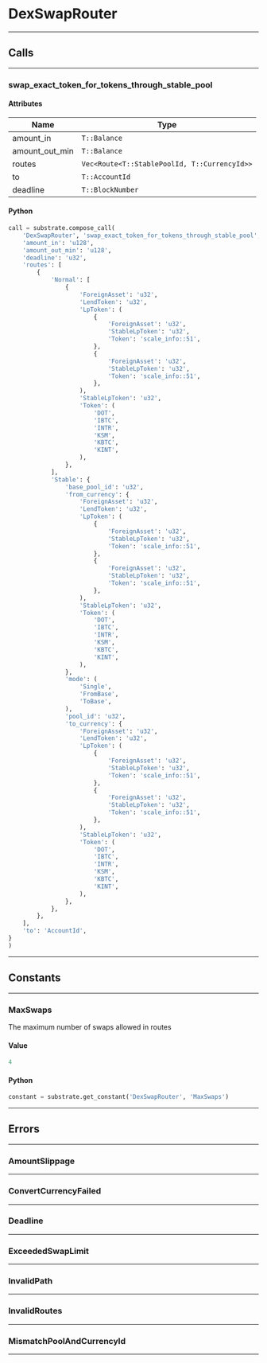 
# DexSwapRouter

---------
## Calls

---------
### swap_exact_token_for_tokens_through_stable_pool
#### Attributes
| Name | Type |
| -------- | -------- | 
| amount_in | `T::Balance` | 
| amount_out_min | `T::Balance` | 
| routes | `Vec<Route<T::StablePoolId, T::CurrencyId>>` | 
| to | `T::AccountId` | 
| deadline | `T::BlockNumber` | 

#### Python
```python
call = substrate.compose_call(
    'DexSwapRouter', 'swap_exact_token_for_tokens_through_stable_pool', {
    'amount_in': 'u128',
    'amount_out_min': 'u128',
    'deadline': 'u32',
    'routes': [
        {
            'Normal': [
                {
                    'ForeignAsset': 'u32',
                    'LendToken': 'u32',
                    'LpToken': (
                        {
                            'ForeignAsset': 'u32',
                            'StableLpToken': 'u32',
                            'Token': 'scale_info::51',
                        },
                        {
                            'ForeignAsset': 'u32',
                            'StableLpToken': 'u32',
                            'Token': 'scale_info::51',
                        },
                    ),
                    'StableLpToken': 'u32',
                    'Token': (
                        'DOT',
                        'IBTC',
                        'INTR',
                        'KSM',
                        'KBTC',
                        'KINT',
                    ),
                },
            ],
            'Stable': {
                'base_pool_id': 'u32',
                'from_currency': {
                    'ForeignAsset': 'u32',
                    'LendToken': 'u32',
                    'LpToken': (
                        {
                            'ForeignAsset': 'u32',
                            'StableLpToken': 'u32',
                            'Token': 'scale_info::51',
                        },
                        {
                            'ForeignAsset': 'u32',
                            'StableLpToken': 'u32',
                            'Token': 'scale_info::51',
                        },
                    ),
                    'StableLpToken': 'u32',
                    'Token': (
                        'DOT',
                        'IBTC',
                        'INTR',
                        'KSM',
                        'KBTC',
                        'KINT',
                    ),
                },
                'mode': (
                    'Single',
                    'FromBase',
                    'ToBase',
                ),
                'pool_id': 'u32',
                'to_currency': {
                    'ForeignAsset': 'u32',
                    'LendToken': 'u32',
                    'LpToken': (
                        {
                            'ForeignAsset': 'u32',
                            'StableLpToken': 'u32',
                            'Token': 'scale_info::51',
                        },
                        {
                            'ForeignAsset': 'u32',
                            'StableLpToken': 'u32',
                            'Token': 'scale_info::51',
                        },
                    ),
                    'StableLpToken': 'u32',
                    'Token': (
                        'DOT',
                        'IBTC',
                        'INTR',
                        'KSM',
                        'KBTC',
                        'KINT',
                    ),
                },
            },
        },
    ],
    'to': 'AccountId',
}
)
```

---------
## Constants

---------
### MaxSwaps
 The maximum number of swaps allowed in routes
#### Value
```python
4
```
#### Python
```python
constant = substrate.get_constant('DexSwapRouter', 'MaxSwaps')
```
---------
## Errors

---------
### AmountSlippage

---------
### ConvertCurrencyFailed

---------
### Deadline

---------
### ExceededSwapLimit

---------
### InvalidPath

---------
### InvalidRoutes

---------
### MismatchPoolAndCurrencyId

---------